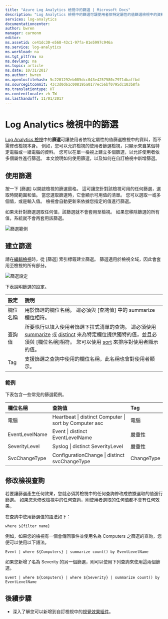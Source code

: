 ```yaml
---
title: "Azure Log Analytics 檢視中的篩選 | Microsoft Docs"
description: "Log Analytics 檢視中的篩選可讓使用者依特定屬性的值篩選檢視中的資料，而不需修改檢視本身。  本文說明如何使用篩選，以及如何在自訂檢視中新增篩選。"
services: log-analytics
documentationcenter: 
author: bwren
manager: carmonm
editor: 
ms.assetid: ce41dc30-e568-43c1-97fa-81e5997c946a
ms.service: log-analytics
ms.workload: na
ms.tgt_pltfrm: na
ms.devlang: na
ms.topic: article
ms.date: 10/31/2017
ms.author: bwren
ms.openlocfilehash: 5c2201292eb085dcc043e4257580c7971dbaffbd
ms.sourcegitcommit: 43c3d0d61c008195a0177ec56bf0795dc103b8fa
ms.translationtype: HT
ms.contentlocale: zh-TW
ms.lasthandoff: 11/01/2017
---
```

# <a name="filters-in-log-analytics-views"></a>Log Analytics 檢視中的篩選
[Log Analytics 檢視](log-analytics-view-designer.md)中的**篩選**可讓使用者依特定屬性的值篩選檢視中的資料，而不需修改檢視本身。  例如，您可以允許檢視的使用者篩選檢視，只顯示來自某個特定電腦或一組電腦的資料。  您可以在單一檢視上建立多個篩選，以允許使用者依多個屬性進行篩選。  本文說明如何使用篩選，以及如何在自訂檢視中新增篩選。

## <a name="using-a-filter"></a>使用篩選
按一下 [篩選] 以開啟檢視的篩選窗格。  這可讓您針對該檢視可用的任何篩選，選取時間範圍和值。  當您選取篩選時，它會顯示可用值的清單。  您可以選取一或多個值，或是輸入值。 檢視會自動更新來依據您指定的值進行篩選。 

如果未針對篩選選取任何值，該篩選就不會套用至檢視。  如果您移除篩選的所有值，系統就不會再套用該篩選。


![篩選範例](media/log-analytics-view-designer/filters-example.png)


## <a name="creating-a-filter"></a>建立篩選

請在[編輯檢視](log-analytics-view-designer.md)時，從 [篩選] 索引標籤建立篩選。  篩選適用於檢視全域，因此會套用至檢視的所有部分。  

![篩選設定](media/log-analytics-view-designer/filters-settings.png)

下表說明篩選的設定。

| 設定 | 說明 |
|:---|:---|
| 欄位名稱 | 用於篩選的欄位名稱。  這必須與 [查詢值] 中的 summarize 欄位相符。 |
| 查詢值 | 所要執行以填入使用者篩選下拉式清單的查詢。  這必須使用 [summarize](https://docs.loganalytics.io/docs/Language-Reference/Tabular-operators/summarize-operator) 或 [distinct](https://docs.loganalytics.io/docs/Language-Reference/Tabular-operators/distinct-operator) 來為特定欄位提供獨特的值，並且必須與 [欄位名稱]相符。  您可以使用 [sort](https://docs.loganalytics.io/docs/Language-Reference/Tabular-operators/sort-operator) 來排序對使用者顯示的值。 |
| Tag | 支援篩選之查詢中使用的欄位名稱，此名稱也會對使用者顯示。 |

### <a name="examples"></a>範例

下表包含一些常見的篩選範例。  

| 欄位名稱 | 查詢值 | Tag |
|:--|:--|:--|
| 電腦   | Heartbeat &#124; distinct Computer &#124; sort by Computer asc | 電腦 |
| EventLevelName | Event &#124; distinct EventLevelName | 嚴重性 |
| SeverityLevel | Syslog &#124; distinct SeverityLevel | 嚴重性 |
| SvcChangeType | ConfigurationChange &#124; distinct svcChangeType | ChangeType |


## <a name="modify-view-queries"></a>修改檢視查詢

若要讓篩選產生任何效果，您就必須將檢視中的任何查詢修改成依據選取的值進行篩選。  如果您未修改檢視中的任何查詢，則使用者選取的任何值都不會有任何效果。

在查詢中使用篩選值的語法如下： 

    where ${filter name}  

例如，如果您的檢視有一個會傳回事件並使用名為 Computers 之篩選的查詢，您便可以使用以下語法。

    Event | where ${Computers} | summarize count() by EventLevelName

如果您新增了名為 Severity 的另一個篩選，則可以使用下列查詢來使用這兩個篩選。

    Event | where ${Computers} | where ${Severity} | summarize count() by EventLevelName

## <a name="next-steps"></a>後續步驟
* 深入了解您可以新增到自訂檢視中的[視覺效果組件](log-analytics-view-designer-parts.md)。